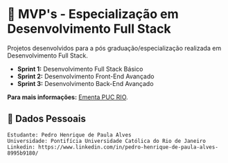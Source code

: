 # 💼 **MVP's - Especialização em Desenvolvimento Full Stack**

Projetos desenvolvidos para a pós graduação/especialização realizada em Desenvolvimento Full Stack.

* **Sprint 1:** Desenvolvimento Full Stack Básico
* **Sprint 2:** Desenvolvimento Front-End Avançado
* **Sprint 3:** Desenvolvimento Back-End Avançado

**Para mais informações:** [Ementa PUC RIO](https://especializacao.ccec.puc-rio.br/especializacao/desenvolvimento-full-stack).

## 🪪 **Dados Pessoais**

    Estudante: Pedro Henrique de Paula Alves
    Universidade: Pontifícia Universidade Católica do Rio de Janeiro
    Linkedin: https://www.linkedin.com/in/pedro-henrique-de-paula-alves-8995b9180/